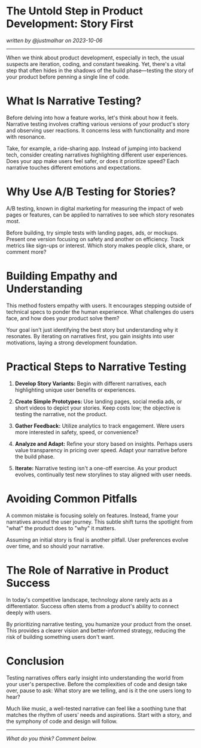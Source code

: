 # The Untold Step in Product Development: Story First

*written by @justmalhar on 2023-10-06*

---

When we think about product development, especially in tech, the usual suspects are iteration, coding, and constant tweaking. Yet, there's a vital step that often hides in the shadows of the build phase—testing the story of your product before penning a single line of code.

# What Is Narrative Testing?

Before delving into how a feature works, let's think about how it feels. Narrative testing involves crafting various versions of your product's story and observing user reactions. It concerns less with functionality and more with resonance.

Take, for example, a ride-sharing app. Instead of jumping into backend tech, consider creating narratives highlighting different user experiences. Does your app make users feel safer, or does it prioritize speed? Each narrative touches different emotions and expectations.

# Why Use A/B Testing for Stories?

A/B testing, known in digital marketing for measuring the impact of web pages or features, can be applied to narratives to see which story resonates most.

Before building, try simple tests with landing pages, ads, or mockups. Present one version focusing on safety and another on efficiency. Track metrics like sign-ups or interest. Which story makes people click, share, or comment more?

# Building Empathy and Understanding

This method fosters empathy with users. It encourages stepping outside of technical specs to ponder the human experience. What challenges do users face, and how does your product solve them?

Your goal isn't just identifying the best story but understanding why it resonates. By iterating on narratives first, you gain insights into user motivations, laying a strong development foundation.

# Practical Steps to Narrative Testing

1. **Develop Story Variants:** Begin with different narratives, each highlighting unique user benefits or experiences.

2. **Create Simple Prototypes:** Use landing pages, social media ads, or short videos to depict your stories. Keep costs low; the objective is testing the narrative, not the product.

3. **Gather Feedback:** Utilize analytics to track engagement. Were users more interested in safety, speed, or convenience?

4. **Analyze and Adapt:** Refine your story based on insights. Perhaps users value transparency in pricing over speed. Adapt your narrative before the build phase.

5. **Iterate:** Narrative testing isn't a one-off exercise. As your product evolves, continually test new storylines to stay aligned with user needs.

# Avoiding Common Pitfalls

A common mistake is focusing solely on features. Instead, frame your narratives around the user journey. This subtle shift turns the spotlight from "what" the product does to "why" it matters.

Assuming an initial story is final is another pitfall. User preferences evolve over time, and so should your narrative.

# The Role of Narrative in Product Success

In today's competitive landscape, technology alone rarely acts as a differentiator. Success often stems from a product's ability to connect deeply with users.

By prioritizing narrative testing, you humanize your product from the onset. This provides a clearer vision and better-informed strategy, reducing the risk of building something users don't want.

# Conclusion

Testing narratives offers early insight into understanding the world from your user's perspective. Before the complexities of code and design take over, pause to ask: What story are we telling, and is it the one users long to hear?

Much like music, a well-tested narrative can feel like a soothing tune that matches the rhythm of users’ needs and aspirations. Start with a story, and the symphony of code and design will follow.

---

*What do you think? Comment below.*